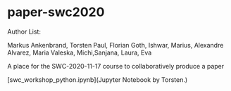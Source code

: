 # paper-swc2020

Author List:

Markus Ankenbrand, Torsten Paul, Florian Goth, Ishwar, Marius, Alexandre Alvarez, Maria Valeska, Michi,Sanjana, Laura, Eva

A place for the SWC-2020-11-17 course to collaboratively produce a paper

[swc_workshop_python.ipynb](Jupyter Notebook by Torsten.)


